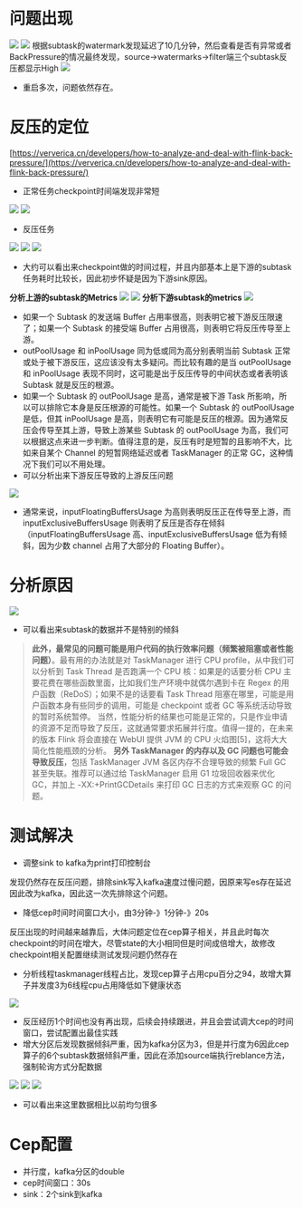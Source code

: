 # 问题出现
![](../img/反压1.png)
![](../img/反压2.png)
根据subtask的watermark发现延迟了10几分钟，然后查看是否有异常或者BackPressure的情况最终发现，source->watermarks->filter端三个subtask反压都显示High
![](../img/反压3.png)


- 重启多次，问题依然存在。
# 反压的定位
[https://ververica.cn/developers/how-to-analyze-and-deal-with-flink-back-pressure/](https://ververica.cn/developers/how-to-analyze-and-deal-with-flink-back-pressure/)

- 正常任务checkpoint时间端发现非常短

![](../img/反压4.png)
![](../img/反压6.png)

- 反压任务

![](../img/反压5.png)
![](../img/反压7.png)
![](../img/反压8.png)


- 大约可以看出来checkpoint做的时间过程，并且内部基本上是下游的subtask任务耗时比较长，因此初步怀疑是因为下游sink原因。

**分析上游的subtask的Metrics**
![](../img/反压9.png)
![](../img/反压10.png)
**分析下游subtask的metrics**
![](../img/反压11.png)

- 如果一个 Subtask 的发送端 Buffer 占用率很高，则表明它被下游反压限速了；如果一个 Subtask 的接受端 Buffer 占用很高，则表明它将反压传导至上游。
- outPoolUsage 和 inPoolUsage 同为低或同为高分别表明当前 Subtask 正常或处于被下游反压，这应该没有太多疑问。而比较有趣的是当 outPoolUsage 和 inPoolUsage 表现不同时，这可能是出于反压传导的中间状态或者表明该 Subtask 就是反压的根源。
- 如果一个 Subtask 的 outPoolUsage 是高，通常是被下游 Task 所影响，所以可以排除它本身是反压根源的可能性。如果一个 Subtask 的 outPoolUsage 是低，但其 inPoolUsage 是高，则表明它有可能是反压的根源。因为通常反压会传导至其上游，导致上游某些 Subtask 的 outPoolUsage 为高，我们可以根据这点来进一步判断。值得注意的是，反压有时是短暂的且影响不大，比如来自某个 Channel 的短暂网络延迟或者 TaskManager 的正常 GC，这种情况下我们可以不用处理。
- 可以分析出来下游反压导致的上游反压问题

![](../img/反压12.png)

- 通常来说，inputFloatingBuffersUsage 为高则表明反压正在传导至上游，而 inputExclusiveBuffersUsage 则表明了反压是否存在倾斜（inputFloatingBuffersUsage 高、inputExclusiveBuffersUsage 低为有倾斜，因为少数 channel 占用了大部分的 Floating Buffer）。


# 分析原因
![](../img/反压13.png)

- 可以看出来subtask的数据并不是特别的倾斜

> **此外，最常见的问题可能是用户代码的执行效率问题（频繁被阻塞或者性能问题）**。最有用的办法就是对 TaskManager 进行 CPU profile，从中我们可以分析到 Task Thread 是否跑满一个 CPU 核：如果是的话要分析 CPU 主要花费在哪些函数里面，比如我们生产环境中就偶尔遇到卡在 Regex 的用户函数（ReDoS）；如果不是的话要看 Task Thread 阻塞在哪里，可能是用户函数本身有些同步的调用，可能是 checkpoint 或者 GC 等系统活动导致的暂时系统暂停。
> 当然，性能分析的结果也可能是正常的，只是作业申请的资源不足而导致了反压，这就通常要求拓展并行度。值得一提的，在未来的版本 Flink 将会直接在 WebUI 提供 JVM 的 CPU 火焰图[5]，这将大大简化性能瓶颈的分析。
> **另外 TaskManager 的内存以及 GC 问题也可能会导致反压**，包括 TaskManager JVM 各区内存不合理导致的频繁 Full GC 甚至失联。推荐可以通过给 TaskManager 启用 G1 垃圾回收器来优化 GC，并加上 -XX:+PrintGCDetails 来打印 GC 日志的方式来观察 GC 的问题。

# 测试解决

- 调整sink to kafka为print打印控制台

发现仍然存在反压问题，排除sink写入kafka速度过慢问题，因原来写es存在延迟因此改为kafka，因此这一次先排除这个问题。

- 降低cep时间时间窗口大小，由3分钟-》1分钟-》20s

反压出现的时间越来越靠后，大体问题定位在cep算子相关，并且此时每次checkpoint的时间在增大，尽管state的大小相同但是时间成倍增大，故修改checkpoint相关配置继续测试发现问题仍然存在

- 分析线程taskmanager线程占比，发现cep算子占用cpu百分之94，故增大算子并发度3为6线程cpu占用降低如下健康状态


![](https://cdn.nlark.com/yuque/0/2020/png/361846/1587034352181-0867f21e-a060-44fc-932d-970afc6634d8.png#align=left&display=inline&height=1530&margin=%5Bobject%20Object%5D&originHeight=1235&originWidth=1920&size=0&status=done&style=none&width=2378)

- 反压经历1个时间也没有再出现，后续会持续跟进，并且会尝试调大cep的时间窗口，尝试配置出最佳实践
- 增大分区后发现数据倾斜严重，因为kafka分区为3，但是并行度为6因此cep算子的6个subtask数据倾斜严重，因此在添加source端执行reblance方法，强制轮询方式分配数据

![](https://cdn.nlark.com/yuque/0/2020/png/361846/1587092048094-5efc6856-0b8f-48e4-beed-76dc58c70a0c.png#align=left&display=inline&height=1011&margin=%5Bobject%20Object%5D&originHeight=1011&originWidth=1920&size=0&status=done&style=none&width=2618)
![](https://cdn.nlark.com/yuque/0/2020/png/361846/1587092048384-b2fb5b8d-2019-4632-8d5e-0b73dc27adea.png#align=left&display=inline&height=698&margin=%5Bobject%20Object%5D&originHeight=698&originWidth=1838&size=0&status=done&style=none&width=1838)
![](https://cdn.nlark.com/yuque/0/2020/png/361846/1587092048119-cd6fa5ae-0d94-41b7-8487-40a99cfa1513.png#align=left&display=inline&height=748&margin=%5Bobject%20Object%5D&originHeight=748&originWidth=1884&size=0&status=done&style=none&width=1884)

- 可以看出来这里数据相比以前均匀很多

# Cep配置

- 并行度，kafka分区的double
- cep时间窗口：30s
- sink：2个sink到kafka
